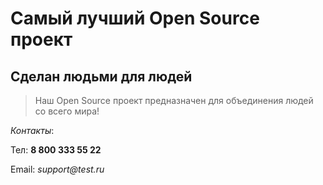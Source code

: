 # Самый лучший Open Source проект

## Сделан людьми для людей

> Наш Open Source проект предназначен для объединения людей со всего мира!

_Контакты_:

Тел: **8 800 333 55 22**

Email: _support@test.ru_
